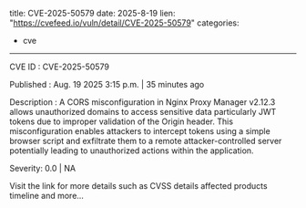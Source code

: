  
title: CVE-2025-50579
date: 2025-8-19
lien: "https://cvefeed.io/vuln/detail/CVE-2025-50579"
categories:
  - cve
---

CVE ID : CVE-2025-50579

Published :  Aug. 19
2025
3:15 p.m. | 35 minutes ago

Description : A CORS misconfiguration in Nginx Proxy Manager v2.12.3 allows unauthorized domains to access sensitive data
particularly JWT tokens
due to improper validation of the Origin header. This misconfiguration enables attackers to intercept tokens using a simple browser script and exfiltrate them to a remote attacker-controlled server
potentially leading to unauthorized actions within the application.

Severity: 0.0 | NA

Visit the link for more details
such as CVSS details
affected products
timeline
and more...
